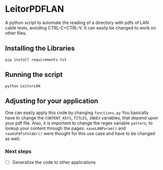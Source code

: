 # LeitorPDFLAN
A python script to automate the reading of a directory with pdfs of LAN cable tests, avoiding CTRL-C+CTRL-V. It can easily be changed to work on other files.

## Installing the Libraries

```
pip install requirements.txt
```

## Running the script

```
python LeitorLAN
```

## Adjusting for your application

One can easily apply this code by changing `functions.py`
You basically have to change the `CONTENT_KEYS`, `TITLES`, `INDEX` variables, that depend upon your pdf file.
Also, it is important to change the regex variable `pattern`, to lookup your content through the pages.
`saveLANParam()` and `readsPdfsFolder()` were thought for this use case and have to be changed as well.

### Next steps
- [ ] Generalize the code to other applications

